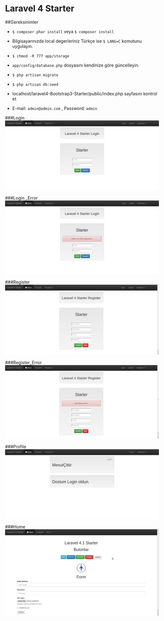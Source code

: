 # Laravel 4 Starter

##Gereksinimler

* `$ composer.phar install` veya `$ composer install`

* Bilgisayarınızda local degerleriniz Türkçe ise `$ LANG=C` komutunu uygulayın.

* `$ chmod -R 777 app/storage`

* `app/config/database.php` dosyasını kendinize göre güncelleyin.

* `$ php artisan migrate `

* `$ php artisan db:seed` 

* localhost/laravel4-Bootstrap3-Starter/public/index.php sayfasını kontrol et

* E-mail: `admin@admin.com` , Password: `admin`

###Login
![](/public/assets/img/login.png "Login")

###Login _Error
![](/public/assets/img/login_error.png "Login_Error")

###Register
![](/public/assets/img/register.png "Register")

###Register_Error
![](/public/assets/img/register_error.png "Register_Error")

###Profile
![](/public/assets/img/profil.png "Profile")

###Home
![](/public/assets/img/screenshot.png "Home")